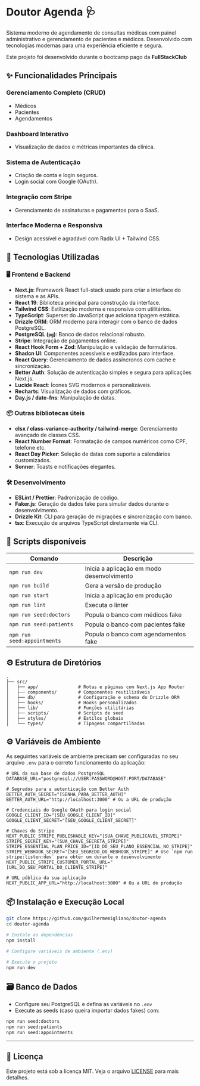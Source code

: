 # Doutor Agenda 🩺

Sistema moderno de agendamento de consultas médicas com painel administrativo e gerenciamento de pacientes e médicos. Desenvolvido com tecnologias modernas para uma experiência eficiente e segura.

Este projeto foi desenvolvido durante o bootcamp pago da **FullStackClub**

## ✨ Funcionalidades Principais

### Gerenciamento Completo (CRUD)

- Médicos
- Pacientes
- Agendamentos

### Dashboard Interativo

- Visualização de dados e métricas importantes da clínica.

### Sistema de Autenticação

- Criação de conta e login seguros.
- Login social com Google (OAuth).

### Integração com Stripe

- Gerenciamento de assinaturas e pagamentos para o SaaS.

### Interface Moderna e Responsiva

- Design acessível e agradável com Radix UI + Tailwind CSS.

## 🔧 Tecnologias Utilizadas

### 🖥️ Frontend e Backend

- **Next.js**: Framework React full-stack usado para criar a interface do sistema e as APIs.
- **React 19**: Biblioteca principal para construção da interface.
- **Tailwind CSS**: Estilização moderna e responsiva com utilitários.
- **TypeScript**: Superset do JavaScript que adiciona tipagem estática.
- **Drizzle ORM**: ORM moderno para interagir com o banco de dados PostgreSQL.
- **PostgreSQL (`pg`)**: Banco de dados relacional robusto.
- **Stripe**: Integração de pagamentos online.
- **React Hook Form + Zod**: Manipulação e validação de formulários.
- **Shadcn UI**: Componentes acessíveis e estilizados para interface.
- **React Query**: Gerenciamento de dados assíncronos com cache e sincronização.
- **Better Auth**: Solução de autenticação simples e segura para aplicações Next.js.
- **Lucide React**: Ícones SVG modernos e personalizáveis.
- **Recharts**: Visualização de dados com gráficos.
- **Day.js / date-fns**: Manipulação de datas.

### 📦 Outras bibliotecas úteis

- **clsx / class-variance-authority / tailwind-merge**: Gerenciamento avançado de classes CSS.
- **React Number Format**: Formatação de campos numéricos como CPF, telefone etc.
- **React Day Picker**: Seleção de datas com suporte a calendários customizados.
- **Sonner**: Toasts e notificações elegantes.

### 🛠️ Desenvolvimento

- **ESLint / Prettier**: Padronização de código.
- **Faker.js**: Geração de dados fake para simular dados durante o desenvolvimento.
- **Drizzle Kit**: CLI para geração de migrações e sincronização com banco.
- **tsx**: Execução de arquivos TypeScript diretamente via CLI.

## 📁 Scripts disponíveis

| Comando                     | Descrição                                  |
| --------------------------- | ------------------------------------------ |
| `npm run dev`               | Inicia a aplicação em modo desenvolvimento |
| `npm run build`             | Gera a versão de produção                  |
| `npm run start`             | Inicia a aplicação em produção             |
| `npm run lint`              | Executa o linter                           |
| `npm run seed:doctors`      | Popula o banco com médicos fake            |
| `npm run seed:patients`     | Popula o banco com pacientes fake          |
| `npm run seed:appointments` | Popula o banco com agendamentos fake       |

## ⚙️ Estrutura de Diretórios

```
.
├── src/
│   ├── app/               # Rotas e páginas com Next.js App Router
│   ├── components/        # Componentes reutilizáveis
│   ├── db/                # Configuração e schema do Drizzle ORM
│   ├── hooks/             # Hooks personalizados
│   ├── lib/               # Funções utilitárias
│   ├── scripts/           # Scripts de seed
│   ├── styles/            # Estilos globais
│   └── types/             # Tipagens compartilhadas
```

## ⚙️ Variáveis de Ambiente

As seguintes variáveis de ambiente precisam ser configuradas no seu arquivo `.env` para o correto funcionamento da aplicação:

```env
# URL da sua base de dados PostgreSQL
DATABASE_URL="postgresql://USER:PASSWORD@HOST:PORT/DATABASE"

# Segredos para a autenticação com Better Auth
BETTER_AUTH_SECRET="[SENHA_PARA_BETTER_AUTH]"
BETTER_AUTH_URL="http://localhost:3000" # Ou a URL de produção

# Credenciais do Google OAuth para login social
GOOGLE_CLIENT_ID="[SEU_GOOGLE_CLIENT_ID]"
GOOGLE_CLIENT_SECRET="[SEU_GOOGLE_CLIENT_SECRET]"

# Chaves do Stripe
NEXT_PUBLIC_STRIPE_PUBLISHABLE_KEY="[SUA_CHAVE_PUBLICAVEL_STRIPE]"
STRIPE_SECRET_KEY="[SUA_CHAVE_SECRETA_STRIPE]"
STRIPE_ESSENTIAL_PLAN_PRICE_ID="[ID_DO_SEU_PLANO_ESSENCIAL_NO_STRIPE]"
STRIPE_WEBHOOK_SECRET="[SEU_SEGREDO_DO_WEBHOOK_STRIPE]" # Use `npm run stripe:listen:dev` para obter um durante o desenvolvimento
NEXT_PUBLIC_STRIPE_CUSTOMER_PORTAL_URL="[URL_DO_SEU_PORTAL_DO_CLIENTE_STRIPE]"

# URL pública da sua aplicação
NEXT_PUBLIC_APP_URL="http://localhost:3000" # Ou a URL de produção
```

## 📦 Instalação e Execução Local

```bash
git clone https://github.com/guilhermemigliano/doutor-agenda
cd doutor-agenda

# Instale as dependências
npm install

# Configure variáveis de ambiente (.env)

# Execute o projeto
npm run dev
```

## 🗃️ Banco de Dados

- Configure seu PostgreSQL e defina as variáveis no `.env`
- Execute as seeds (caso queira importar dados fakes) com:

```bash
npm run seed:doctors
npm run seed:patients
npm run seed:appointments
```

---

## 📄 Licença

Este projeto está sob a licença MIT. Veja o arquivo [LICENSE](./LICENSE) para mais detalhes.
